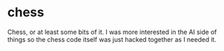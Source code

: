 # chess
Chess, or at least some bits of it.  I was more interested in the AI side of things so the chess code itself was just hacked together as I needed it.  
